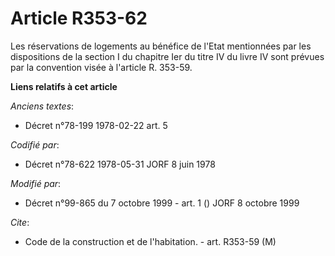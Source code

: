 # Article R353-62

Les réservations de logements au bénéfice de l'Etat mentionnées par les dispositions de la section I du chapitre Ier du titre
IV du livre IV sont prévues par la convention visée à l'article R. 353-59.

**Liens relatifs à cet article**

_Anciens textes_:

  - Décret n°78-199 1978-02-22 art. 5

_Codifié par_:

  - Décret n°78-622 1978-05-31 JORF 8 juin 1978

_Modifié par_:

  - Décret n°99-865 du 7 octobre 1999 - art. 1 () JORF 8 octobre 1999

_Cite_:

  - Code de la construction et de l'habitation. - art. R353-59 (M)
